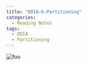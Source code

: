 ```yaml
---
title: "DDIA-6-Partitioning"
categories:
  - Reading Notes
tags:
  - DDIA
  - Partitioning
---
```

<!--![ddia-6-partitioning](/assets/images/reading-notes/DDIA/6/Designing-Data-Intensive-Applications-6-Partioning.png)
![ddia-6-partitioning](/assets/images/reading-notes/DDIA/6/Designing-Data-Intensive-Applications-6-Partioning-a.png)
![ddia-6-partitioning](/assets/images/reading-notes/DDIA/6/Designing-Data-Intensive-Applications-6-Partioning-b.png)
![ddia-6-partitioning](/assets/images/reading-notes/DDIA/6/bart-test.png)-->
<!--![test](/assets/images/bio-photo.jpg)-->
<!--<figure class="third">
	<img src="/assets/images/bio-photo.jpg">
	<img src="/assets/images/bio-photo.jpg">
	<img src="/assets/images/bio-photo.jpg">
	<figcaption>Caption describing these three images.</figcaption>
</figure>-->
<!--[![foo](https://live.staticflickr.com/8361/8400335147_5fabaa504c_o.jpg)](https://flic.kr/p/dNiUYB)-->
![foo](https://github.com/Analyse4/smartbill-s-maze/blob/7774f674dcdb75b2f54a47d7c19e104b36fb67b2/assets/images/reading-notes/DDIA/6/Designing-Data-Intensive-Applications-6-Partioning.png)